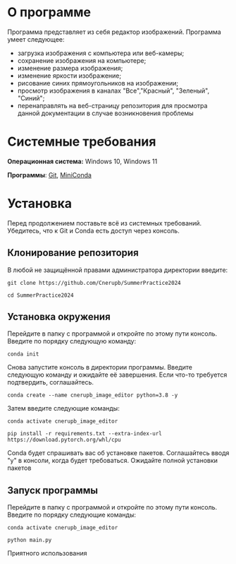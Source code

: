 # О программе
Программа представляет из себя редактор изображений.
Программа умеет следующее:
- загрузка изображения с компьютера или веб-камеры;
- сохранение изображения на компьютере;
- изменение размера изображения;
- изменение яркости изображение;
- рисование синих прямоугольников на изображении;
- просмотр изображения в каналах "Все","Красный", "Зеленый", "Синий";
- перенаправлять на веб-страницу репозитория для просмотра данной документации в случае возникновения проблемы



# Системные требования
**Операционная система:** Windows 10, Windows 11

**Программы**: [Git](https://git-scm.com/downloads), [MiniConda](https://docs.anaconda.com/miniconda/)



# Установка
Перед продолжением поставьте всё из системных требований. Убедитесь, что к Git и Conda есть доступ через консоль.



## Клонирование репозитория
В любой не защищённой правами администратора директории введите:

```git clone https://github.com/Cnerupb/SummerPractice2024```

```cd SummerPractice2024```



## Установка окружения
Перейдите в папку с программой и откройте по этому пути консоль.
Введите по порядку следующую команду:

```conda init```

Снова запустите консоль в директории программы.
Введите следующую команду и ожидайте её завершения. Если что-то требуется подтвердить, соглашайтесь.

```conda create --name cnerupb_image_editor python=3.8 -y```

Затем введите следующие команды:

```conda activate cnerupb_image_editor```

```pip install -r requirements.txt --extra-index-url https://download.pytorch.org/whl/cpu```

Conda будет спрашивать вас об установке пакетов. Соглашайтесь вводя "y" в консоли, когда будет требоваться. Ожидайте полной установки пакетов



## Запуск программы
Перейдите в папку с программой и откройте по этому пути консоль.
Введите по порядку следующие команды:

```conda activate cnerupb_image_editor```

```python main.py```

Приятного использования
